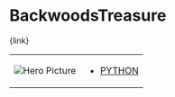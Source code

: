 # BackwoodsTreasure 

{link}
<table>
<tr>
<td>

![Hero Picture](hero.png?raw=true "Hero Picture")

</td>
<td>
<ul>
<li>

[PYTHON](BackwoodsTreasure.py)

</li>
</td>
</tr>
<table>